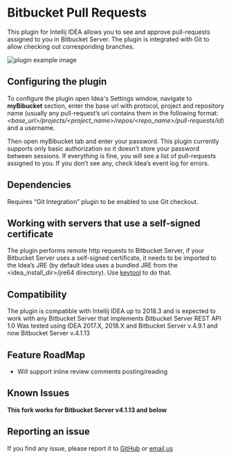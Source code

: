 # Bitbucket Pull Requests

This plugin for Intellij IDEA allows you to see and approve pull-requests assigned to you in Bitbucket Server. 
The plugin is integrated with Git to allow checking out corresponding branches.

![plugin example image](https://raw.githubusercontent.com/Semyonic/BitbucketHelper4Idea/feature/approval-and-rejection/src/main/resources/improvement.png)

## Configuring the plugin
To configure the plugin open Idea's Settings window, navigate to **myBibucket** section, enter the base url with 
protocol, project and repository name (usually any pull-request’s url contains them in the following 
format: _<base_url>/projects/<project_name>/repos/<repo_name>/pull-requests/id_) and a username.

Then open myBibucket tab and enter your password. This plugin currently supports only basic authorization so it doesn’t 
store your password between sessions. If everything is fine, you will see a list of pull-requests assigned to you. 
If you don’t see any, check Idea’s event log for errors.

## Dependencies
Requires “Git Integration” plugin to be enabled to use Git checkout.

## Working with servers that use a self-signed certificate
The plugin performs remote http requests to Bitbucket Server, if your Bitbucket Server uses a self-signed certificate, 
it needs to be imported to the Idea’s JRE (by default Idea uses a bundled JRE from 
the <idea_install_dir>/jre64 directory). 
Use [keytool](https://docs.oracle.com/javase/tutorial/security/toolfilex/rstep1.html) to do that. 

## Compatibility
The plugin is compatible with Intellij IDEA up to 2018.3 and is expected to work with any Bitbucket Server that implements 
Bitbucket Server REST API 1.0
Was tested using IDEA 2017.X, 2018.X and Bitbucket Server v.4.9.1 and now Bitbucket Server v.4.1.13 

## Feature RoadMap
- Will support inline review comments posting/reading

## Known Issues
**This fork works for Bitbucket Server v4.1.13 and below**

## Reporting an issue
If you find any issue, please report it to [GitHub](https://github.com/BigBurritoInc/BitbucketHelper4Idea/issues) or 
[email us](mailto:bitbucket.plugin@gmail.com)
